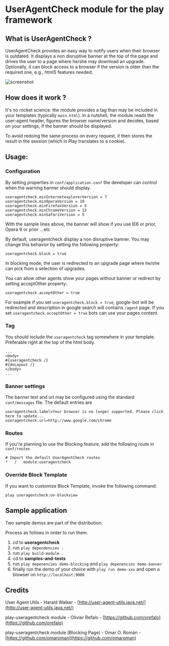 # UserAgentCheck module for the play framework

## What is UserAgentCheck ?

UserAgentCheck provides an easy way to notify users when their browser is outdated. It displays a non disruptive banner at the top of the page and drives the user to a page where he/she may download an upgrade.
Optionally, it can block access to a browser if the version is older than the required one, e.g., html5 features needed.

![screenshot](https://github.com/orefalo/useragentcheck/raw/master/screenshot.png)


## How does it work ?

It's no rocket science: the module provides a tag than may be included in your templates (typically `main.html`). In a nutshell, the module reads the user-agent header, figures the browser name/version and decides, based on your settings, if the banner should be displayed. 

To avoid redoing the same process on every request, it then stores the result in the session (which in Play translates to a cookie).

## Usage:

### Configuration

By setting properties in `conf/application.conf` the developer can control when the warning banner should display.

    useragentcheck.minInternetexplorerVersion = 7
    useragentcheck.minOperaVersion = 10
    useragentcheck.minFirefoxVersion = 5
    useragentcheck.minChromeVersion = 13
    useragentcheck.minSafariVersion = 5

With the sample lines above, the banner will show if you use IE6 or prior, Opera 9 or prior ...etc

By default, useragentcheck display a non disruptive banner. You may change this behavior by setting the following property:

    useragentcheck.block = true

In blocking mode, the user is redirected to an upgrade page where he/she can pick from a selection of upgrades.

You can allow other agents show your pages without banner or redirect by setting acceptOther property:

    useragentcheck.acceptOther = true

For example if you set `useragentcheck.block = true`, google-bot will be redirected and description in google search will contains `/agent` page.
If you set `useragentcheck.acceptOther = true` bots can use your pages content.

### Tag

You should include the `useragentcheck` tag somewhere in your template. Preferable right at the top of the html body.

    ...   
    <body>
    #{useragentcheck /}
    #{doLayout /}
    </body>
    ...

### Banner settings

The banner text and url may be configured using the standard `conf/messages` file. The default entries are

    useragentcheck.label=Your browser is no longer supported. Please click here to update...
    useragentcheck.url=http://www.google.com/chrome

### Routes

If you're planning to use the Blocking feature, add the following route in `conf/routes`

    # Import the default UserAgentCheck routes
    *	/	module:useragentcheck

### Override Block Template

If you want to customize Block Template, invoke the following command:

    play useragentcheck:ov-blockview

## Sample application

Two sample demos are part of the distribution.  

Process as follows in order to run them.

1. cd to **useragentcheck**
2. run `play dependencies .`
3. run `play build-module .`
4. cd to **samples-and-tests**
5. run `play depenencies demo-blocking` and `play depenencies demo-banner`
6. finally run the demo of your choice with `play run demo-xxx` and open a blowser on `http://localhost:9000`


## Credits

User Agent Utils - Harald Walker - [http://user-agent-utils.java.net/](http://user-agent-utils.java.net/)

play-useragentcheck module - Olivier Refalo - [https://github.com/orefalo](https://github.com/orefalo)

play-useragentcheck module (Blocking Page) - Omar O. Román - [https://github.com/omaroman](https://github.com/omaroman)
